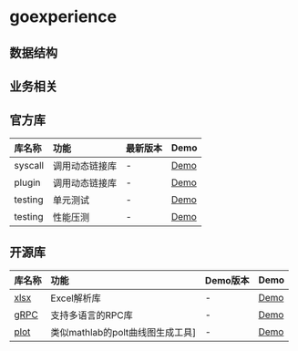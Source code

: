 # goexperience

## 数据结构
## 业务相关
## 官方库
|库名称|功能|最新版本|Demo|
|:-|:-|:-|:-|
|syscall|调用动态链接库|-|[Demo](/loaddll)|
|plugin|调用动态链接库|-|[Demo](/plugin)|
|testing|单元测试|-|[Demo](/unittest)|
|testing|性能压测|-|[Demo](/benchmark)|

## 开源库

|库名称|功能|Demo版本|Demo|
|:-|:-|:-|:-|
|[xlsx](https://github.com/tealeg/xlsx)|Excel解析库|-|[Demo]()|
|[gRPC](https://github.com/grpc/go-grpc)|支持多语言的RPC库|-|[Demo](/rpc)|
|[plot](https://gonum.org/v1/plot)|类似mathlab的polt曲线图生成工具]|-|[Demo](/plot)|
